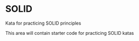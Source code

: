 SOLID
=====

Kata for practicing SOLID principles 

This area will contain starter code for practicing SOLID katas
